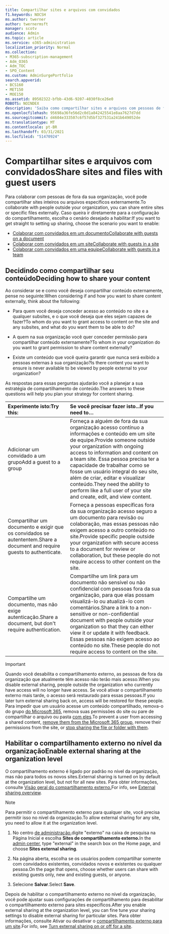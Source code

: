 ```yaml
---
title: Compartilhar sites e arquivos com convidados
f1.keywords: NOCSH
ms.author: twerner
author: twernermsft
manager: scotv
audience: Admin
ms.topic: article
ms.service: o365-administration
localization_priority: Normal
ms.collection:
- M365-subscription-management
- Adm_O365
- Adm_TOC
- SPO_Content
ms.custom: AdminSurgePortfolio
search.appverid:
- BCS160
- MET150
- MOE150
ms.assetid: 89502322-bfbb-43d6-9207-4030f8ce26e0
ROBOTS: NOINDEX
description: 'Saiba como compartilhar sites e arquivos com pessoas de fora da organização. '
ms.openlocfilehash: 95698a36fe56d2c0d1a842425541e8aa7627d7dd
ms.sourcegitcommit: d4604e333507c6f57d5bf327531a241b649052de
ms.translationtype: MT
ms.contentlocale: pt-BR
ms.lasthandoff: 03/31/2021
ms.locfileid: "51470924"
---
```

# <a name="share-sites-and-files-with-guest-users"></a><span data-ttu-id="83f4f-103">Compartilhar sites e arquivos com convidados</span><span class="sxs-lookup"><span data-stu-id="83f4f-103">Share sites and files with guest users</span></span>

<span data-ttu-id="83f4f-104">Para colaborar com pessoas de fora da sua organização, você pode compartilhar sites inteiros ou arquivos específicos externamente.</span><span class="sxs-lookup"><span data-stu-id="83f4f-104">To collaborate with people outside your organization, you can share entire sites or specific files externally.</span></span> <span data-ttu-id="83f4f-105">Caso queira ir diretamente para a configuração do compartilhamento, escolha o cenário desejado a habilitar:</span><span class="sxs-lookup"><span data-stu-id="83f4f-105">If you want to get straight to setting up sharing, choose the scenario you want to enable:</span></span>

- [<span data-ttu-id="83f4f-106">Colaborar com convidados em um documento</span><span class="sxs-lookup"><span data-stu-id="83f4f-106">Collaborate with guests on a document</span></span>](../../solutions/collaborate-on-documents.md)
- [<span data-ttu-id="83f4f-107">Colaborar com convidados em um site</span><span class="sxs-lookup"><span data-stu-id="83f4f-107">Collaborate with guests in a site</span></span>](../../solutions/collaborate-in-site.md)
- [<span data-ttu-id="83f4f-108">Colaborar com convidados em uma equipe</span><span class="sxs-lookup"><span data-stu-id="83f4f-108">Collaborate with guests in a team</span></span>](../../solutions/collaborate-as-team.md)
  
## <a name="deciding-how-to-share-your-content"></a><span data-ttu-id="83f4f-109">Decidindo como compartilhar seu conteúdo</span><span class="sxs-lookup"><span data-stu-id="83f4f-109">Deciding how to share your content</span></span>

<span data-ttu-id="83f4f-110">Ao considerar se e como você deseja compartilhar conteúdo externamente, pense no seguinte:</span><span class="sxs-lookup"><span data-stu-id="83f4f-110">When considering if and how you want to share content externally, think about the following:</span></span>
  
- <span data-ttu-id="83f4f-111">Para quem você deseja conceder acesso ao conteúdo no site e a qualquer subsites, e o que você deseja que eles sejam capazes de fazer?</span><span class="sxs-lookup"><span data-stu-id="83f4f-111">To whom do you want to grant access to content on the site and any subsites, and what do you want them to be able to do?</span></span>
    
- <span data-ttu-id="83f4f-112">A quem na sua organização você quer conceder permissão para compartilhar conteúdo externamente?</span><span class="sxs-lookup"><span data-stu-id="83f4f-112">To whom in your organization do you want to grant permission to share content externally?</span></span> 
    
- <span data-ttu-id="83f4f-113">Existe um conteúdo que você queira garantir que nunca será exibido a pessoas externas à sua organização?</span><span class="sxs-lookup"><span data-stu-id="83f4f-113">Is there content you want to ensure is never available to be viewed by people external to your organization?</span></span>
    
<span data-ttu-id="83f4f-114">As respostas para essas perguntas ajudarão você a planejar a sua estratégia de compartilhamento de conteúdo.</span><span class="sxs-lookup"><span data-stu-id="83f4f-114">The answers to these questions will help you plan your strategy for content sharing.</span></span>
  
|<span data-ttu-id="83f4f-115">**Experimente isto:**</span><span class="sxs-lookup"><span data-stu-id="83f4f-115">**Try this:**</span></span>|<span data-ttu-id="83f4f-116">**Se você precisar fazer isto...**</span><span class="sxs-lookup"><span data-stu-id="83f4f-116">**If you need to…**</span></span>|
|:-----|:-----|
|<span data-ttu-id="83f4f-117">Adicionar um convidado a um grupo</span><span class="sxs-lookup"><span data-stu-id="83f4f-117">Add a guest to a group</span></span>  <br/> |<span data-ttu-id="83f4f-118">Forneça a alguém de fora da sua organização acesso contínuo a informações e conteúdo em um site de equipe.</span><span class="sxs-lookup"><span data-stu-id="83f4f-118">Provide someone outside your organization with ongoing access to information and content on a team site.</span></span> <span data-ttu-id="83f4f-119">Essa pessoa precisa ter a capacidade de trabalhar como se fosse um usuário integral do seu site, além de criar, editar e visualizar conteúdo.</span><span class="sxs-lookup"><span data-stu-id="83f4f-119">They need the ability to perform like a full user of your site and create, edit, and view content.</span></span>  <br/> |
|<span data-ttu-id="83f4f-120">Compartilhar um documento e exigir que os convidados se autententem.</span><span class="sxs-lookup"><span data-stu-id="83f4f-120">Share a document and require guests to authenticate.</span></span>  <br/> |<span data-ttu-id="83f4f-121">Forneça a pessoas específicas fora da sua organização acesso seguro a um documento para revisão ou colaboração, mas essas pessoas não exigem acesso a outro conteúdo no site.</span><span class="sxs-lookup"><span data-stu-id="83f4f-121">Provide specific people outside your organization with secure access to a document for review or collaboration, but these people do not require access to other content on the site.</span></span>  <br/> |
|<span data-ttu-id="83f4f-122">Compartilhe um documento, mas não exige autenticação.</span><span class="sxs-lookup"><span data-stu-id="83f4f-122">Share a document, but don't require authentication.</span></span>  <br/> |<span data-ttu-id="83f4f-123">Compartilhe um link para um documento não sensível ou não confidencial com pessoas fora da sua organização, para que elas possam visualizá-lo ou atualizá-lo com comentários.</span><span class="sxs-lookup"><span data-stu-id="83f4f-123">Share a link to a non-sensitive or non-confidential document with people outside your organization so that they can either view it or update it with feedback.</span></span> <span data-ttu-id="83f4f-124">Essas pessoas não exigem acesso ao conteúdo no site.</span><span class="sxs-lookup"><span data-stu-id="83f4f-124">These people do not require access to content on the site.</span></span>  <br/> |
   
> [!IMPORTANT]
> <span data-ttu-id="83f4f-125">Quando você desabilita o compartilhamento externo, as pessoas de fora da organização que atualmente têm acesso não terão mais acesso.</span><span class="sxs-lookup"><span data-stu-id="83f4f-125">When you disable external sharing, people outside the organization who currently have access will no longer have access.</span></span> <span data-ttu-id="83f4f-126">Se você ativar o compartilhamento externo mais tarde, o acesso será restaurado para essas pessoas.</span><span class="sxs-lookup"><span data-stu-id="83f4f-126">If you later turn external sharing back on, access will be restored for these people.</span></span> <span data-ttu-id="83f4f-127">Para impedir que um usuário acesse um conteúdo compartilhado, remova-o do grupo [do Microsoft 365](/office365/admin/create-groups/add-or-remove-members-from-groups), remova suas permissões do site ou pare de compartilhar o arquivo ou pasta [com eles](https://support.microsoft.com/office/0a36470f-d7fe-40a0-bd74-0ac6c1e13323).</span><span class="sxs-lookup"><span data-stu-id="83f4f-127">To prevent a user from accessing a shared content, [remove them from the Microsoft 365 group](/office365/admin/create-groups/add-or-remove-members-from-groups), remove their permissions from the site, or [stop sharing the file or folder with them](https://support.microsoft.com/office/0a36470f-d7fe-40a0-bd74-0ac6c1e13323).</span></span> 
  
## <a name="enable-external-sharing-at-the-organization-level"></a><span data-ttu-id="83f4f-128">Habilitar o compartilhamento externo no nível da organização</span><span class="sxs-lookup"><span data-stu-id="83f4f-128">Enable external sharing at the organization level</span></span>

<span data-ttu-id="83f4f-129">O compartilhamento externo é ligado por padrão no nível da organização, mas não para todos os novos sites.</span><span class="sxs-lookup"><span data-stu-id="83f4f-129">External sharing is turned on by default at the organization level, but not for all new sites.</span></span> <span data-ttu-id="83f4f-130">Para obter informações, consulte [Visão geral do compartilhamento externo.](/sharepoint/external-sharing-overview)</span><span class="sxs-lookup"><span data-stu-id="83f4f-130">For info, see [External sharing overview](/sharepoint/external-sharing-overview).</span></span> 

> [!NOTE]
>  <span data-ttu-id="83f4f-131">Para permitir o compartilhamento externo para qualquer site, você precisa permitir isso no nível da organização.</span><span class="sxs-lookup"><span data-stu-id="83f4f-131">To allow external sharing for any site, you need to allow it at the organization level.</span></span> 
  
1. <span data-ttu-id="83f4f-132">No centro [de administração,](https://go.microsoft.com/fwlink/p/?linkid=2024339)digite "externo" na caixa de pesquisa na Página Inicial e escolha **Sites de compartilhamento externo.**</span><span class="sxs-lookup"><span data-stu-id="83f4f-132">In the [admin center](https://go.microsoft.com/fwlink/p/?linkid=2024339), type "external" in the search box on the Home page, and choose **Sites external sharing**.</span></span>
  
2. <span data-ttu-id="83f4f-133">Na página aberta, escolha se os usuários podem compartilhar somente com convidados existentes, convidados novos e existentes ou qualquer pessoa.</span><span class="sxs-lookup"><span data-stu-id="83f4f-133">On the page that opens, choose whether users can share with existing guests only, new and existing guests, or anyone.</span></span> 
    
3. <span data-ttu-id="83f4f-134">Selecione **Salvar**.</span><span class="sxs-lookup"><span data-stu-id="83f4f-134">Select **Save**.</span></span>
    
<span data-ttu-id="83f4f-135">Depois de habilitar o compartilhamento externo no nível da organização, você pode ajustar suas configurações de compartilhamento para desabilitar o compartilhamento externo para sites específicos.</span><span class="sxs-lookup"><span data-stu-id="83f4f-135">After you enable external sharing at the organization level, you can fine tune your sharing settings to disable external sharing for particular sites.</span></span> <span data-ttu-id="83f4f-136">Para obter informações, consulte Ativar ou desativar o [compartilhamento externo para um site](/sharepoint/change-external-sharing-site).</span><span class="sxs-lookup"><span data-stu-id="83f4f-136">For info, see [Turn external sharing on or off for a site](/sharepoint/change-external-sharing-site).</span></span>
  

  

